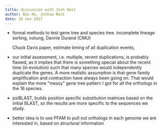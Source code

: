 ```yaml
---
title: discussion with Josh Rest
author: Bin He, Joshua Rest
date: 18 nov 2017
---
```


- formal methods to test gene tree and species tree. incomplete lineage sorting,  notung, Dannie Durand (CMU)

    Chuck Davis paper, estimate timing of all duplication events, 

- our initial assessment, i.e. multiple, recent duplications, is probably flawed, as it implies that there is something special about the recent time (in evolution) such that many species would independently duplicate the genes. A more realistic assumption is that gene family amplification and contraction have always been going on. That would explain the more "messy" gene tree pattern I got for all the orthologs in the 16 species.

- psiBLAST, builds position specific substitution matrices based on the initial BLAST, so the results are more specific to the sequences we study.

- better idea is to use PFAM to pull out orthologs in each genome we are interested in, based on structural information

